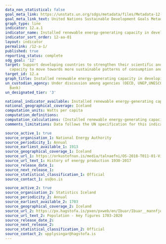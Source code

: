 ```yaml
---
data_non_statistical: false
goal_meta_link: https://unstats.un.org/sdgs/metadata/files/Metadata-12-0a-01.pdf
goal_meta_link_text: United Nations Sustainable Development Goals Metadata (pdf 782kB)
graph_type: line
indicator: 12.a.1
indicator_name: Installed renewable energy-generating capacity in developing countries (in watts per capita)
indicator_sort_order: 12-aa-01
layout: indicator
permalink: /12-a-1/
published: true
reporting_status: complete
sdg_goal: '12'
target: Support developing countries to strengthen their scientific and technological
  capacity to move towards more sustainable patterns of consumption and production
target_id: 12.a
graph_title: Installed renewable energy-generating capacity in developing countries (in watts per capita)
un_custodian_agency: Under discussion among agencies (OECD, UNEP,UNESCO-UIS,World
  Bank)
un_designated_tier: '3'

national_indicator_available: Installed renewable energy-generating capacity (in watts per capita)
national_geographical_coverage: Iceland
computation_units: Watts per capita
computation_definitions:
computation_calculations: (Installed renewable energy-generating capacit / population) for each year. 
comments_limitations: Data follows the UN specification for this indicator. This indicator has been identified in collaboration with topic experts.

source_active_1: true
source_organisation_1: National Energy Authority
source_periodicity_1: Annual
source_earliest_available_1: 1913
source_geographical_coverage_1: Iceland
source_url_1: https://orkustofnun.is/media/talnaefni/OS-2018-T011-01-Virkjanasaga-1930-2017.xlsx
source_url_text_1: History of energy production 1930-2017
source_release_date_1:
source_next_release_1:
source_statistical_classification_1: Official
source_contact_1: os@os.is

source_active_2: true
source_organisation_2: Statistics Iceland
source_periodicity_2: Annual
source_earliest_available_2: 1703
source_geographical_coverage_2: Iceland
source_url_2: https://px.hagstofa.is/pxen/pxweb/en/Ibuar/Ibuar__mannfjoldi__1_yfirlit__Yfirlit_mannfjolda/MAN00000.px
source_url_text_2: Population - key figures 1703-2020
source_release_date_2:
source_next_release_2:
source_statistical_classification_2: Official
source_contact_2: upplysingar@hagstofa.is
---
```


